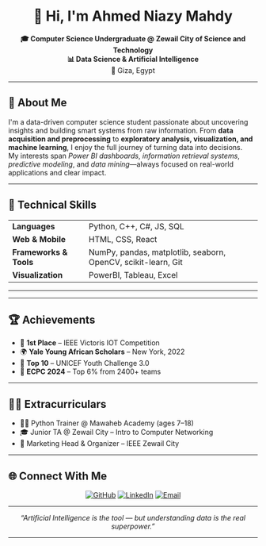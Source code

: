 <h1 align="center">👋 Hi, I'm Ahmed Niazy Mahdy</h1>

<p align="center">
  <strong>🎓 Computer Science Undergraduate @ Zewail City of Science and Technology</strong><br>
  <strong>📊 Data Science & Artificial Intelligence</strong><br>
  📍 Giza, Egypt
</p>

<hr>

<h2>💼 About Me</h2>

<p>
I'm a data-driven computer science student passionate about uncovering insights and building smart systems from raw information.
From <strong>data acquisition and preprocessing</strong> to <strong>exploratory analysis, visualization, and machine learning</strong>, I enjoy the full journey of turning data into decisions.<br>
My interests span <em>Power BI dashboards</em>, <em>information retrieval systems</em>, <em>predictive modeling</em>, and <em>data mining</em>—always focused on real-world applications and clear impact.
</p>


---

<h2>🔧 Technical Skills</h2>

<table>
  <tr>
    <td><strong>Languages</strong></td>
    <td>Python, C++, C#, JS, SQL</td>
  </tr>
  <tr>
    <td><strong>Web & Mobile</strong></td>
    <td>HTML, CSS, React</td>
  </tr>
  <tr>
    <td><strong>Frameworks & Tools</strong></td>
    <td>NumPy, pandas, matplotlib, seaborn, OpenCV, scikit-learn, Git</td>
  </tr>
  <tr>
    <td><strong>Visualization</strong></td>
    <td>PowerBI, Tableau, Excel</td>
  </tr>
</table>

---


---

<h2>🏆 Achievements</h2>

<ul>
  <li>🥇 <strong>1st Place</strong> – IEEE Victoris IOT Competition</li>
  <li>🌍 <strong>Yale Young African Scholars</strong> – New York, 2022</li>
  <li>🏁 <strong>Top 10</strong> – UNICEF Youth Challenge 3.0</li>
  <li>🧠 <strong>ECPC 2024</strong> – Top 6% from 2400+ teams</li>
</ul>

---

<h2>🧑‍🏫 Extracurriculars</h2>

<ul>
  <li>👨‍🏫 Python Trainer @ Mawaheb Academy (ages 7–18)</li>
  <li>🎓 Junior TA @ Zewail City – Intro to Computer Networking</li>
  <li>📣 Marketing Head & Organizer – IEEE Zewail City</li>
</ul>

---

<h2>🌐 Connect With Me</h2>

<p align="center">
  <a href="https://github.com/gitahmed100"><img src="https://img.shields.io/badge/GitHub-100000?style=for-the-badge&logo=github&logoColor=white" alt="GitHub" /></a>
  <a href="https://www.linkedin.com/in/ahmed-niazy-51777a313"><img src="https://img.shields.io/badge/LinkedIn-0A66C2?style=for-the-badge&logo=linkedin&logoColor=white" alt="LinkedIn" /></a>
  <a href="mailto:ahmedg2sec@gmail.com"><img src="https://img.shields.io/badge/Email-D14836?style=for-the-badge&logo=gmail&logoColor=white" alt="Email" /></a>
</p>

---

<p align="center"><em>“Artificial Intelligence is the tool — but understanding data is the real superpower.”</em></p>

---
